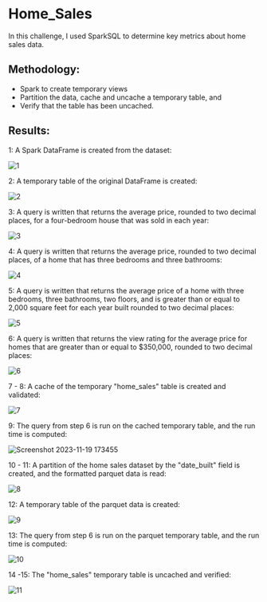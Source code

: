 # Home_Sales
In this challenge, I used SparkSQL to determine key metrics about home sales data. 

## Methodology: 
- Spark to create temporary views
- Partition the data, cache and uncache a temporary table, and 
- Verify that the table has been uncached.

## Results:
1: A Spark DataFrame is created from the dataset:

![1](https://github.com/cjhornung/Home_Sales/assets/134234019/40b6fdfd-6678-4fbc-a11b-7e3fcacc1b09)

2: A temporary table of the original DataFrame is created:

![2](https://github.com/cjhornung/Home_Sales/assets/134234019/ec9662c8-52f3-4982-a892-7a8c6742bd9e)

3: A query is written that returns the average price, rounded to two decimal places, for a four-bedroom house that was sold in each year:

![3](https://github.com/cjhornung/Home_Sales/assets/134234019/32525914-e410-4876-afbd-01583b949467)

4: A query is written that returns the average price, rounded to two decimal places, of a home that has three bedrooms and three bathrooms:

![4](https://github.com/cjhornung/Home_Sales/assets/134234019/51a55592-8e16-4fc7-bb14-6a0cb9e2fd41)

5: A query is written that returns the average price of a home with three bedrooms, three bathrooms, two floors, and is greater than or equal to 2,000 square feet for each year built rounded to two decimal places:

![5](https://github.com/cjhornung/Home_Sales/assets/134234019/8e23effb-0790-4e40-a32d-e9dd015b28d7)

6: A query is written that returns the view rating for the average price for homes that are greater than or equal to $350,000, rounded to two decimal places:

![6](https://github.com/cjhornung/Home_Sales/assets/134234019/4517afb9-d93d-404d-9679-8d84b1c6790f)

7 - 8: A cache of the temporary "home_sales" table is created and validated:

![7](https://github.com/cjhornung/Home_Sales/assets/134234019/d9d8219f-c4dd-4eea-a071-2dc56da6abf8)

9: The query from step 6 is run on the cached temporary table, and the run time is computed:

![Screenshot 2023-11-19 173455](https://github.com/cjhornung/Home_Sales/assets/134234019/f47009cf-4db7-427b-9bee-ac8b5d10c93e)

10 - 11: A partition of the home sales dataset by the "date_built" field is created, and the formatted parquet data is read:

![8](https://github.com/cjhornung/Home_Sales/assets/134234019/84e5cf74-82f1-43b2-869d-0015f922fb40)

12: A temporary table of the parquet data is created:

![9](https://github.com/cjhornung/Home_Sales/assets/134234019/6b77f961-fedd-4795-b0ff-294a47a0136b)

13: The query from step 6 is run on the parquet temporary table, and the run time is computed:

![10](https://github.com/cjhornung/Home_Sales/assets/134234019/41fa5ef0-c72a-4133-a6d9-216b8e1abe2d)

14 -15: The "home_sales" temporary table is uncached and verified:

![11](https://github.com/cjhornung/Home_Sales/assets/134234019/dfa52c65-b27d-4f8f-af02-0c3dd6276ed3)
